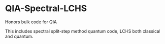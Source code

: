 # QIA-Spectral-LCHS
Honors bulk code for QIA 

This includes spectral split-step method quantum code, LCHS both classical and quantum.
